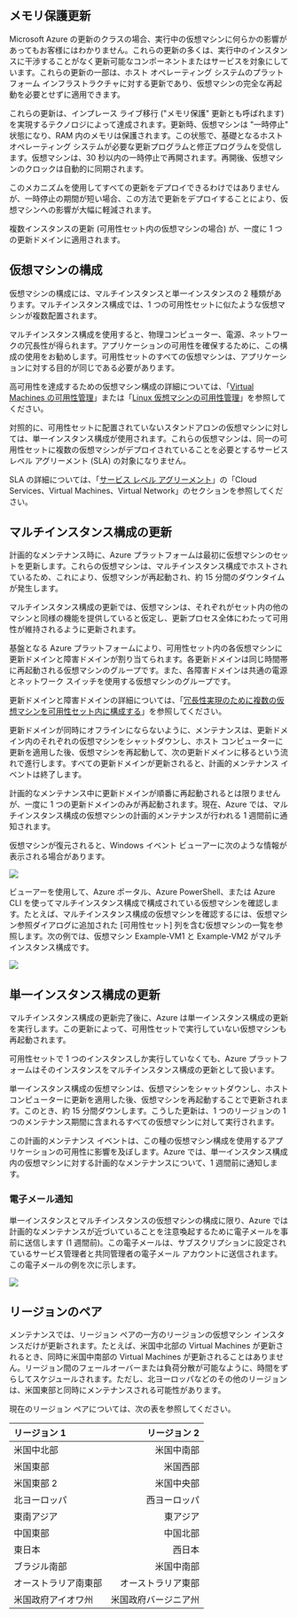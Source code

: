 

## メモリ保護更新

Microsoft Azure の更新のクラスの場合、実行中の仮想マシンに何らかの影響があってもお客様にはわかりません。これらの更新の多くは、実行中のインスタンスに干渉することがなく更新可能なコンポーネントまたはサービスを対象にしています。これらの更新の一部は、ホスト オペレーティング システムのプラットフォーム インフラストラクチャに対する更新であり、仮想マシンの完全な再起動を必要とせずに適用できます。

これらの更新は、インプレース ライブ移行 ("メモリ保護" 更新とも呼ばれます) を実現するテクノロジによって達成されます。更新時、仮想マシンは "一時停止" 状態になり、RAM 内のメモリは保護されます。この状態で、基礎となるホスト オペレーティング システムが必要な更新プログラムと修正プログラムを受信します。仮想マシンは、30 秒以内の一時停止で再開されます。再開後、仮想マシンのクロックは自動的に同期されます。

このメカニズムを使用してすべての更新をデプロイできるわけではありませんが、一時停止の期間が短い場合、この方法で更新をデプロイすることにより、仮想マシンへの影響が大幅に軽減されます。

複数インスタンスの更新 (可用性セット内の仮想マシンの場合) が、一度に 1 つの更新ドメインに適用されます。

## 仮想マシンの構成

仮想マシンの構成には、マルチインスタンスと単一インスタンスの 2 種類があります。マルチインスタンス構成では、1 つの可用性セットに似たような仮想マシンが複数配置されます。

マルチインスタンス構成を使用すると、物理コンピューター、電源、ネットワークの冗長性が得られます。アプリケーションの可用性を確保するために、この構成の使用をお勧めします。可用性セットのすべての仮想マシンは、アプリケーションに対する目的が同じである必要があります。

高可用性を達成するための仮想マシン構成の詳細については、「[Virtual Machines の可用性管理](../articles/virtual-machines/virtual-machines-windows-manage-availability.md)」または「[Linux 仮想マシンの可用性管理](../articles/virtual-machines/virtual-machines-linux-manage-availability.md)」を参照してください。

対照的に、可用性セットに配置されていないスタンドアロンの仮想マシンに対しては、単一インスタンス構成が使用されます。これらの仮想マシンは、同一の可用性セットに複数の仮想マシンがデプロイされていることを必要とするサービス レベル アグリーメント (SLA) の対象になりません。

SLA の詳細については、「[サービス レベル アグリーメント](https://azure.microsoft.com/support/legal/sla/)」の「Cloud Services、Virtual Machines、Virtual Network」のセクションを参照してください。


## マルチインスタンス構成の更新

計画的なメンテナンス時に、Azure プラットフォームは最初に仮想マシンのセットを更新します。これらの仮想マシンは、マルチインスタンス構成でホストされているため、これにより、仮想マシンが再起動され、約 15 分間のダウンタイムが発生します。

マルチインスタンス構成の更新では、仮想マシンは、それぞれがセット内の他のマシンと同様の機能を提供していると仮定し、更新プロセス全体にわたって可用性が維持されるように更新されます。

基盤となる Azure プラットフォームにより、可用性セット内の各仮想マシンに更新ドメインと障害ドメインが割り当てられます。各更新ドメインは同じ時間帯に再起動される仮想マシンのグループです。また、各障害ドメインは共通の電源とネットワーク スイッチを使用する仮想マシンのグループです。

更新ドメインと障害ドメインの詳細については、「[冗長性実現のために複数の仮想マシンを可用性セット内に構成する](../articles/virtual-machines/virtual-machines-windows-manage-availability.md#configure-multiple-virtual-machines-in-an-availability-set-for-redundancy)」を参照してください。

更新ドメインが同時にオフラインにならないように、メンテナンスは、更新ドメイン内のそれぞれの仮想マシンをシャットダウンし、ホスト コンピューターに更新を適用した後、仮想マシンを再起動して、次の更新ドメインに移るという流れで進行します。すべての更新ドメインが更新されると、計画的メンテナンス イベントは終了します。

計画的なメンテナンス中に更新ドメインが順番に再起動されるとは限りませんが、一度に 1 つの更新ドメインのみが再起動されます。現在、Azure では、マルチインスタンス構成の仮想マシンの計画的メンテナンスが行われる 1 週間前に通知されます。

仮想マシンが復元されると、Windows イベント ビューアーに次のような情報が表示される場合があります。

<!--Image reference-->
![][image2]

ビューアーを使用して、Azure ポータル、Azure PowerShell、または Azure CLI を使ってマルチインスタンス構成で構成されている仮想マシンを確認します。たとえば、マルチインスタンス構成の仮想マシンを確認するには、仮想マシン参照ダイアログに追加された [可用性セット] 列を含む仮想マシンの一覧を参照します。次の例では、仮想マシン Example-VM1 と Example-VM2 がマルチインスタンス構成です。

<!--Image reference-->
![][image4]

## 単一インスタンス構成の更新

マルチインスタンス構成の更新完了後に、Azure は単一インスタンス構成の更新を実行します。この更新によって、可用性セットで実行していない仮想マシンも再起動されます。

可用性セットで 1 つのインスタンスしか実行していなくても、Azure プラットフォームはそのインスタンスをマルチインスタンス構成の更新として扱います。

単一インスタンス構成の仮想マシンは、仮想マシンをシャットダウンし、ホスト コンピューターに更新を適用した後、仮想マシンを再起動することで更新されます。このとき、約 15 分間ダウンします。こうした更新は、1 つのリージョンの 1 つのメンテナンス期間に含まれるすべての仮想マシンに対して実行されます。

この計画的メンテナンス イベントは、この種の仮想マシン構成を使用するアプリケーションの可用性に影響を及ぼします。Azure では、単一インスタンス構成内の仮想マシンに対する計画的なメンテナンスについて、1 週間前に通知します。

### 電子メール通知

単一インスタンスとマルチインスタンスの仮想マシンの構成に限り、Azure では計画的なメンテナンスが近づいていることを注意喚起するために電子メールを事前に送信します (1 週間前)。この電子メールは、サブスクリプションに設定されているサービス管理者と共同管理者の電子メール アカウントに送信されます。この電子メールの例を次に示します。

<!--Image reference-->
![][image1]

## リージョンのペア

メンテナンスでは、リージョン ペアの一方のリージョンの仮想マシン インスタンスだけが更新されます。たとえば、米国中北部の Virtual Machines が更新されるとき、同時に米国中南部の Virtual Machines が更新されることはありません。リージョン間のフェールオーバーまたは負荷分散が可能なように、時間をずらしてスケジュールされます。ただし、北ヨーロッパなどのその他のリージョンは、米国東部と同時にメンテナンスされる可能性があります。

現在のリージョン ペアについては、次の表を参照してください。

リージョン 1 | リージョン 2
:----- | ------:
米国中北部 | 米国中南部
米国東部 | 米国西部
米国東部 2 | 米国中央部
北ヨーロッパ | 西ヨーロッパ
東南アジア | 東アジア
中国東部 | 中国北部
東日本 | 西日本
ブラジル南部 | 米国中南部
オーストラリア南東部 | オーストラリア東部
米国政府アイオワ州 | 米国政府バージニア州

<!--Anchors-->
[image1]: ./media/virtual-machines-common-planned-maintenance/vmplanned1.png
[image2]: ./media/virtual-machines-common-planned-maintenance/EventViewerPostReboot.png
[image3]: ./media/virtual-machines-planned-maintenance/RegionPairs.PNG
[image4]: ./media/virtual-machines-common-planned-maintenance/AvailabilitySetExample.png


<!--Link references-->
[Virtual Machines Manage Availability]: ../articles/virtual-machines/virtual-machines-windows-hero-tutorial.md

[Understand planned versus unplanned maintenance]: ../articles/virtual-machines/virtual-machines-windows-manage-availability.md#Understand-planned-versus-unplanned-maintenance/

<!---HONumber=AcomDC_0330_2016------>

